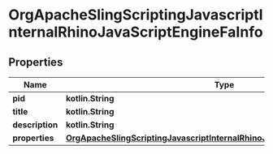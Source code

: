 
# OrgApacheSlingScriptingJavascriptInternalRhinoJavaScriptEngineFaInfo

## Properties
Name | Type | Description | Notes
------------ | ------------- | ------------- | -------------
**pid** | **kotlin.String** |  |  [optional]
**title** | **kotlin.String** |  |  [optional]
**description** | **kotlin.String** |  |  [optional]
**properties** | [**OrgApacheSlingScriptingJavascriptInternalRhinoJavaScriptEngineFaProperties**](OrgApacheSlingScriptingJavascriptInternalRhinoJavaScriptEngineFaProperties.md) |  |  [optional]



